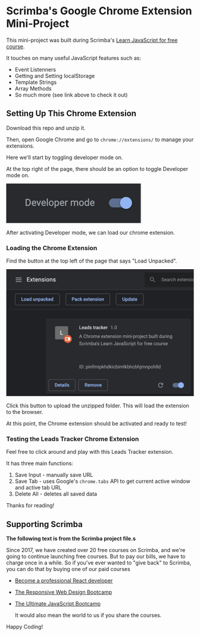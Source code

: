 # Scrimba's Google Chrome Extension Mini-Project

This mini-project was built during Scrimba's [Learn JavaScript for free course](https://scrimba.com/learn/learnjavascript).

It touches on many useful JavaScript features such as:

- Event Listenners
- Getting and Setting localStorage
- Template Strings
- Array Methods
- So much more (see link above to check it out)

## Setting Up This Chrome Extension

Download this repo and unzip it.

Then, open Google Chrome and go to `chrome://extensions/` to manage your extensions.

Here we'll start by toggling developer mode on.

At the top right of the page, there should be an option to toggle Developer mode on.

![Developer Mode](developer-mode.png)

After activating Developer mode, we can load our chrome extension.

### Loading the Chrome Extension

Find the button at the top left of the page that says "Load Unpacked".

![Load Unpacked button](load-unpacked.png)

Click this button to upload the unzipped folder. This will load the extension to the browser.

At this point, the Chrome extension should be activated and ready to test!

### Testing the Leads Tracker Chrome Extension

Feel free to click around and play with this Leads Tracker extension.

It has three main functions:

1. Save Input - manually save URL
2. Save Tab - uses Google's `chrome.tabs` API to get current active window and active tab URL
3. Delete All - deletes all saved data

Thanks for reading!

## Supporting Scrimba

**The following text is from the Scrimba project file.s**

Since 2017, we have created over 20 free courses on Scrimba, and we're going to
continue launching free courses. But to pay our bills, we have to charge once
in a while. So if you've ever wanted to "give back" to Scrimba, you can do that by buying
one of our paid courses

- [Become a professional React developer](https://scrimba.com/course/greact)
- [The Responsive Web Design Bootcamp](https://scrimba.com/course/gresponsive)
- [The Ultimate JavaScript Bootcamp](https://scrimba.com/course/gjavascript)

  It would also mean the world to us if you share the courses.

Happy Coding!
